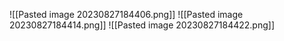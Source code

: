![[Pasted image 20230827184406.png]]
![[Pasted image 20230827184414.png]]
![[Pasted image 20230827184422.png]]
